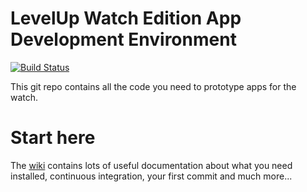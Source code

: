 # LevelUp Watch Edition App Development Environment

[![Build Status](https://circleci.com/gh/twlevelup/watch_edition.svg?style=svg)](https://circleci.com/gh/stackerdude/watch_edition_syd_2019)

This git repo contains all the code you need to prototype apps for the watch.

# Start here

The [wiki](https://github.com/twlevelup/watch_edition/wiki) contains lots of useful documentation about what you need installed, continuous integration, your first commit and much more...

